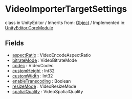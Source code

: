 # VideoImporterTargetSettings
class in UnityEditor
 / Inherits from: <a href="https://docs.unity3d.com/6000.1/Documentation/ScriptReference/Object.html">Object</a> / Implemented in: <a href="https://docs.unity3d.com/6000.1/Documentation/ScriptReference/UnityEditor.CoreModule.html">UnityEditor.CoreModule</a>

## Fields
- <a href="https://docs.unity3d.com/6000.1/Documentation/ScriptReference/VideoImporterTargetSettings-aspectRatio.html">aspectRatio</a> : VideoEncodeAspectRatio
- <a href="https://docs.unity3d.com/6000.1/Documentation/ScriptReference/VideoImporterTargetSettings-bitrateMode.html">bitrateMode</a> : VideoBitrateMode
- <a href="https://docs.unity3d.com/6000.1/Documentation/ScriptReference/VideoImporterTargetSettings-codec.html">codec</a> : VideoCodec
- <a href="https://docs.unity3d.com/6000.1/Documentation/ScriptReference/VideoImporterTargetSettings-customHeight.html">customHeight</a> : Int32
- <a href="https://docs.unity3d.com/6000.1/Documentation/ScriptReference/VideoImporterTargetSettings-customWidth.html">customWidth</a> : Int32
- <a href="https://docs.unity3d.com/6000.1/Documentation/ScriptReference/VideoImporterTargetSettings-enableTranscoding.html">enableTranscoding</a> : Boolean
- <a href="https://docs.unity3d.com/6000.1/Documentation/ScriptReference/VideoImporterTargetSettings-resizeMode.html">resizeMode</a> : VideoResizeMode
- <a href="https://docs.unity3d.com/6000.1/Documentation/ScriptReference/VideoImporterTargetSettings-spatialQuality.html">spatialQuality</a> : VideoSpatialQuality
